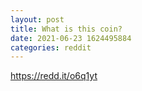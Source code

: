 ```yaml
--- 
layout: post 
title: What is this coin? 
date: 2021-06-23 1624495884 
categories: reddit 
--- 
```

https://redd.it/o6q1yt